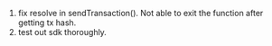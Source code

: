 1) fix resolve in sendTransaction(). Not able to exit the function after getting tx hash.
2) test out sdk thoroughly.